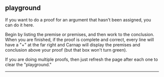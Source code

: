 ## playground

If you want to do a proof for an argument that hasn't been assigned, you can do it here. 

Begin by listing the premise or premises, and then work to the conclusion. When you are finished, if the proof is complete and correct, every line will have a "+" at the far right and Carnap will display the premises and conclusion above your proof (but that box won't turn green).

If you are doing multiple proofs, then just refresh the page after each one to clear the "playground."

---

~~~{.Playground .johnsonSL init="now" options="fonts tabindent render resize" guides="fitch"}
~~~



